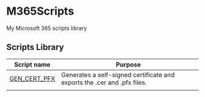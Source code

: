 # M365Scripts
My Microsoft 365 scripts library

## Scripts Library

| Script name    | Purpose
|----------------|-------------------------------
|[GEN_CERT_PFX](https://github.com/fmartineze/M365Scripts/tree/main/GET_CERT_PFX)    | Generates a self-signed certificate and exports the .cer and .pfx files.           
|                |
